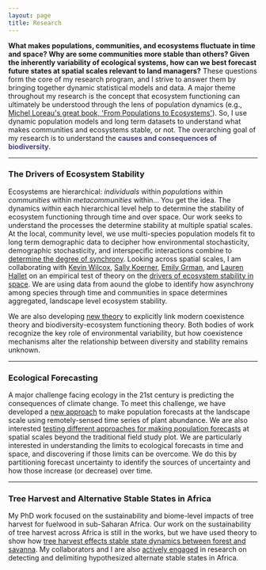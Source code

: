 ```yaml
---
layout: page
title: Research
---
```


**What makes populations, communities, and ecosystems fluctuate in time and space? Why are some communities more stable than others? Given the inherently variability of ecological systems, how can we best forecast future states at spatial scales relevant to land managers?** These questions form the core of my research program, and I strive to answer them by bringing together dynamic statistical models and data. A major theme throughout my research is the concept that ecosystem functioning can ultimately be understood through the lens of population dynamics (e.g., [Michel Loreau's great book, 'From Populations to Ecosystems'](http://press.princeton.edu/titles/9238.html)). So, I use dynamic population models and long term datasets to understand what makes communities and ecosystems stable, or not. The overarching goal of my research is to understand the **<span style="color:DarkSlateBlue">causes and consequences of biodiversity</span>**.

--------------------------------------------

### The Drivers of Ecosystem Stability

Ecosystems are hierarchical: *individuals* within *populations* within *communities* within *metacommunities* within... You get the idea. 
The dynamics within each hierarchical level help to determine the stability of ecosystem functioning through time and over space.
Our work seeks to understand the processes the determine stability at multiple spatial scales.
At the local, community level, we use multi-species population models fit to long term demographic data to decipher how environmental stochasticity, demographic stochasticity, and interspecific interactions combine to [determine the degree of synchrony](http://onlinelibrary.wiley.com/doi/10.1002/ecy.1757/full).
Looking across spatial scales, I am collaborating with [Kevin Wilcox](http://kevinwilcox.weebly.com/), [Sally Koerner](http://sallykoerner.weebly.com/), [Emily Grman](http://www.emich.edu/biology/faculty/grman.php), and [Lauren Hallet](http://laurenmh.github.io/) on an empirical test of theory on the [drivers of ecosystem stability in space](http://onlinelibrary.wiley.com/doi/10.1111/ele.12292/abstract).
We are using data from aound the globe to identify how asynchrony among species through time and communities in space determines aggregated, landscape level ecosystem stability.

We are also developing [new theory](http://biorxiv.org/content/early/2017/01/04/098384) to explicitly link modern coexistence theory and biodiversity-ecosystem functioning theory.
Both bodies of work recognize the key role of environmental variability, but how coexistence mechanisms alter the relationship between diversity and stability remains unknown.

--------------------------------------------

### Ecological Forecasting

A major challenge facing ecology in the 21st century is predicting the consequences of climate change. To meet this challenge, we have developed a [new approach](../pdfs/Tredennick_etal_Ecosphere_2016.pdf) to make population forecasts at the landscape scale using remotely-sensed time series of plant abundance. We are also interested [testing different approaches for making population forecasts](../pdfs/Tredennick_etal_MEE_2017.pdf) at spatial scales beyond the traditional field study plot. We are particularly interested in understanding the limits to ecological forecasts in time and space, and discovering if those limits can be overcome. We do this by partitioning forecast uncertainty to identify the sources of uncertainty and how those increase (or decrease) over time.

--------------------------------------------

### Tree Harvest and Alternative Stable States in Africa

My PhD work focused on the sustainability and biome-level impacts of tree harvest for fuelwood in sub-Saharan Africa.
Our work on the sustainability of tree harvest across Africa is still in the works, but we have used theory to show how [tree harvest effects stable state dynamics between forest and savanna](../pdfs/TredennickHanan_AmNat2015.pdf).
My collaborators and I are also [actively engaged](../pdfs/Hanan_etal_2014_GEB.pdf) in research on detecting and delimiting hypothesized alternate stable states in Africa.
